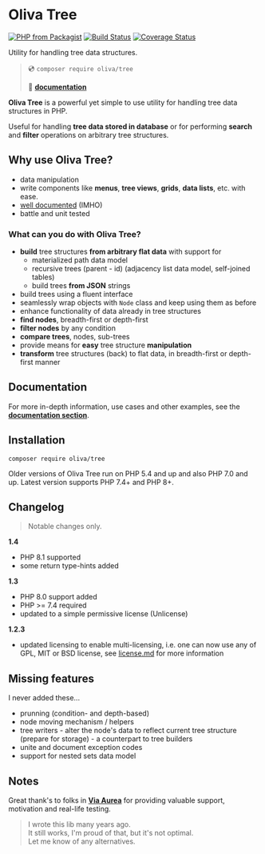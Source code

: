 # Oliva Tree

[![PHP from Packagist](https://img.shields.io/packagist/php-v/oliva/tree)](https://packagist.org/packages/oliva/tree)
[![Build Status](https://travis-ci.com/dakujem/oliva-tree.svg?branch=master)](https://travis-ci.com/dakujem/oliva-tree)
[![Coverage Status](https://coveralls.io/repos/github/dakujem/oliva-tree/badge.svg?branch=master)](https://coveralls.io/github/dakujem/oliva-tree?branch=master)

Utility for handling tree data structures.

>
> 💿 `composer require oliva/tree`
>
> 📖 **[documentation](doc/docs.md)**
>

**Oliva Tree** is a powerful yet simple to use utility for handling tree data structures in PHP.

Useful for handling **tree data stored in database** or for performing **search** and **filter** operations on arbitrary tree structures.


## Why use Oliva Tree?

- data manipulation
- write components like **menus**, **tree views**, **grids**, **data lists**, etc. with ease.
- [well documented](doc/docs.md) (IMHO)
- battle and unit tested


### What can you do with Oliva Tree?
* **build** tree structures **from arbitrary flat data** with support for
    *  materialized path data model
    *  recursive trees (parent - id) (adjacency list data model, self-joined tables)
	*  build trees **from JSON** strings
* build trees using a fluent interface
* seamlessly wrap objects with `Node` class and keep using them as before
* enhance functionality of data already in tree structures
* **find nodes**, breadth-first or depth-first
* **filter nodes** by any condition
* **compare trees**, nodes, sub-trees
* provide means for **easy** tree structure **manipulation**
* **transform** tree structures (back) to flat data, in breadth-first or depth-first manner


## Documentation

For more in-depth information, use cases and other examples, see the **[documentation section](doc/docs.md)**.


## Installation

`composer require oliva/tree`

Older versions of Oliva Tree run on PHP 5.4 and up and also PHP 7.0 and up.
Latest version supports PHP 7.4+ and PHP 8+.


## Changelog

> Notable changes only.

**1.4**
- PHP 8.1 supported
- some return type-hints added

**1.3**
- PHP 8.0 support added
- PHP >= 7.4 required
- updated to a simple permissive license (Unlicense)

**1.2.3**
- updated licensing to enable multi-licensing, i.e. one can now use any of GPL, MIT or BSD license, see [license.md](license.md) for more information


## Missing features

I never added these...

* prunning (condition- and depth-based)
* node moving mechanism / helpers
* tree writers - alter the node's data to reflect current tree structure (prepare for storage) - a counterpart to tree builders
* unite and document exception codes
* support for nested sets data model


## Notes

Great thank's to folks in [**Via Aurea**](https://github.com/viaaurea) for providing valuable support, motivation and real-life testing.


> I wrote this lib many years ago.\
> It still works, I'm proud of that, but it's not optimal.\
> Let me know of any alternatives.
